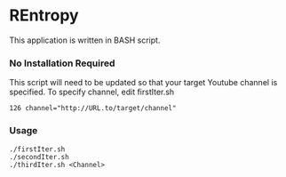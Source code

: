 # REntropy

This application is written in BASH script.

### No Installation Required
This script will need to be updated so that your target Youtube channel is specified. To specify channel, edit firstIter.sh
```
126 channel="http://URL.to/target/channel"
```

### Usage
```
./firstIter.sh
./secondIter.sh
./thirdIter.sh <Channel>
```
